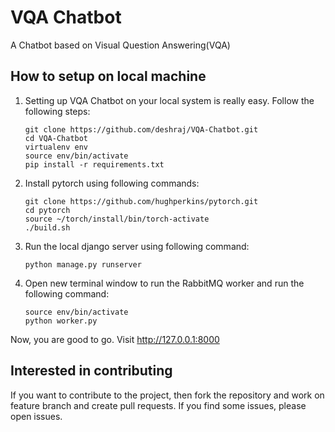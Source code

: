 # VQA Chatbot

A Chatbot based on Visual Question Answering(VQA)


## How to setup on local machine

1. Setting up VQA Chatbot on your local system is really easy. Follow the following steps:

    ```shell
    git clone https://github.com/deshraj/VQA-Chatbot.git
    cd VQA-Chatbot
    virtualenv env
    source env/bin/activate
    pip install -r requirements.txt
    ```

2. Install pytorch using following commands:

    ```shell
    git clone https://github.com/hughperkins/pytorch.git
    cd pytorch
    source ~/torch/install/bin/torch-activate
    ./build.sh
    ```

3. Run the local django server using following command:

    ```shell
    python manage.py runserver
    ```

4. Open new terminal window to run the RabbitMQ worker and run the following command:

    ```shell
    source env/bin/activate
    python worker.py
    ```

Now, you are good to go. Visit http://127.0.0.1:8000

## Interested in contributing

If you want to contribute to the project, then fork the repository and work on feature branch and create pull requests. If you find some issues, please open issues. 
